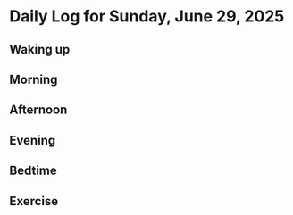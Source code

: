 # Daily Log for Sunday, June 29, 2025

## Waking up

## Morning

## Afternoon

## Evening

## Bedtime

## Exercise
